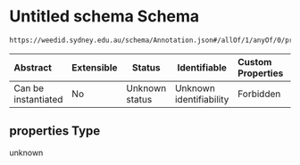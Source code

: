 # Untitled schema Schema

```txt
https://weedid.sydney.edu.au/schema/Annotation.json#/allOf/1/anyOf/0/properties
```




| Abstract            | Extensible | Status         | Identifiable            | Custom Properties | Additional Properties | Access Restrictions | Defined In                                                                        |
| :------------------ | ---------- | -------------- | ----------------------- | :---------------- | --------------------- | ------------------- | --------------------------------------------------------------------------------- |
| Can be instantiated | No         | Unknown status | Unknown identifiability | Forbidden         | Allowed               | none                | [Annotation.schema.json\*](out/out/Annotation.schema.json "open original schema") |

## properties Type

unknown
